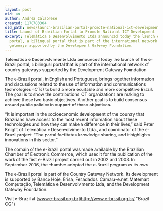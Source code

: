 ```yaml
---
layout: post
nid: 49
author: Andrea Calabrese
created: 1170783304
old_path: news/launch-brazilian-portal-promote-national-ict-development
title: Launch of Brazilian Portal to Promote National ICT Development
excerpt: Telemática e Desenvolvimento Ltda announced today the launch of the e-Brazil
  portal, a bilingual portal that is part of the international network of country
  gateways supported by the Development Gateway Foundation.
---
```


Telemática e Desenvolvimento Ltda announced today the launch of the e-Brazil portal, a bilingual portal that is part of the international network of country gateways supported by the Development Gateway Foundation.

The e-Brazil portal, in English and Portuguese, brings together information and discussions related to the use of information and communications technologies (ICTs) to build a more equitable and more competitive Brazil. The goal is to show the contributions ICT organizations are making to achieve these two basic objectives. Another goal is to build consensus around public policies in support of these objectives.

“It is important in the socioeconomic development of the country that Brazilians have access to the most recent information about these technologies and how they can make a difference in their lives,” said Peter Knight of Telemática e Desenvolvimento Ltda., and coordinator of the e-Brazil project. “The portal facilitates knowledge sharing, and it highlights innovations in this sector.”

The domain of the e-Brazil portal was made available by the Brazilian Chamber of Electronic Commerce, which used it for the publication of the work of the first e-Brazil project carried out in 2002 and 2003. In September 2006, the chamber adopted the e-Brazil program as its own.

The e-Brazil portal is part of the Country Gateway Network. Its development is supported by Banco Hoje, Brisa, Fenadados, Camara-e.net, Matemart Computação, Telemática e Desenvolvimento Ltda, and the Development Gateway Foundation.

Visit e-Brazil at [www.e-brasil.org.br](http://www.e-brasil.org.br/ "Brazil CG")
